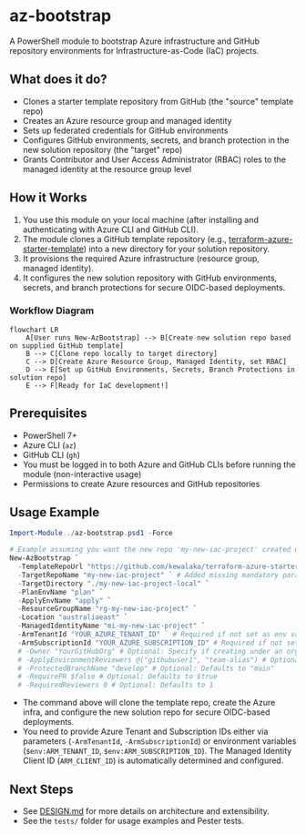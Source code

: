 # az-bootstrap

A PowerShell module to bootstrap Azure infrastructure and GitHub repository environments for Infrastructure-as-Code (IaC) projects.

## What does it do?

- Clones a starter template repository from GitHub (the "source" template repo)
- Creates an Azure resource group and managed identity
- Sets up federated credentials for GitHub environments
- Configures GitHub environments, secrets, and branch protection in the new solution repository (the "target" repo)
- Grants Contributor and User Access Administrator (RBAC) roles to the managed identity at the resource group level

## How it Works

1. You use this module on your local machine (after installing and authenticating with Azure CLI and GitHub CLI).
2. The module clones a GitHub template repository (e.g., [terraform-azure-starter-template](https://github.com/kewalaka/terraform-azure-starter-template)) into a new directory for your solution repository.
3. It provisions the required Azure infrastructure (resource group, managed identity).
4. It configures the new solution repository with GitHub environments, secrets, and branch protections for secure OIDC-based deployments.

### Workflow Diagram

```mermaid
flowchart LR
    A[User runs New-AzBootstrap] --> B[Create new solution repo based on supplied GitHub template]
    B --> C[Clone repo locally to target directory]
    C --> D[Create Azure Resource Group, Managed Identity, set RBAC]
    D --> E[Set up GitHub Environments, Secrets, Branch Protections in solution repo]
    E --> F[Ready for IaC development!]
```

## Prerequisites

- PowerShell 7+
- Azure CLI (`az`)
- GitHub CLI (`gh`)
- You must be logged in to both Azure and GitHub CLIs before running the module (non-interactive usage)
- Permissions to create Azure resources and GitHub repositories

## Usage Example

```powershell
Import-Module ./az-bootstrap.psd1 -Force

# Example assuming you want the new repo 'my-new-iac-project' created under your user account
New-AzBootstrap `
  -TemplateRepoUrl "https://github.com/kewalaka/terraform-azure-starter-template" `
  -TargetRepoName "my-new-iac-project" ` # Added missing mandatory parameter
  -TargetDirectory "./my-new-iac-project-local" `
  -PlanEnvName "plan" `
  -ApplyEnvName "apply" `
  -ResourceGroupName "rg-my-new-iac-project" `
  -Location "australiaeast" `
  -ManagedIdentityName "mi-my-new-iac-project" `
  -ArmTenantId "YOUR_AZURE_TENANT_ID" ` # Required if not set as env var $env:ARM_TENANT_ID
  -ArmSubscriptionId "YOUR_AZURE_SUBSCRIPTION_ID" # Required if not set as env var $env:ARM_SUBSCRIPTION_ID
  # -Owner "YourGitHubOrg" # Optional: Specify if creating under an organization
  # -ApplyEnvironmentReviewers @("githubuser1", "team-alias") # Optional: Defaults to no reviewers
  # -ProtectedBranchName "develop" # Optional: Defaults to "main"
  # -RequirePR $false # Optional: Defaults to $true
  # -RequiredReviewers 0 # Optional: Defaults to 1
```

- The command above will clone the template repo, create the Azure infra, and configure the new solution repo for secure OIDC-based deployments.
- You need to provide Azure Tenant and Subscription IDs either via parameters (`-ArmTenantId`, `-ArmSubscriptionId`) or environment variables (`$env:ARM_TENANT_ID`, `$env:ARM_SUBSCRIPTION_ID`). The Managed Identity Client ID (`ARM_CLIENT_ID`) is automatically determined and configured.

## Next Steps

- See [DESIGN.md](./DESIGN.md) for more details on architecture and extensibility.
- See the `tests/` folder for usage examples and Pester tests.
